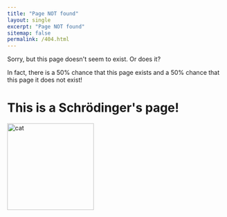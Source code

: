 ```yaml
---
title: "Page NOT found"
layout: single
excerpt: "Page NOT found"
sitemap: false
permalink: /404.html
---
```


Sorry, but this page doesn't seem to exist. Or does it?

In fact, there is a 50% chance that this page exists and a 50% chance that this page it does not exist!

# This is a Schrödinger's page!

<img src="{{ site.url }}{{ site.baseurl }}/images/GitHub-Mark.png" alt="cat" width="200" height="200">

<div id="text"></div>

<script>
var y = Math.floor((Math.random() * 2) + 1);
var greet;


if (y == 1) {
  greet = "This page is ALIVE!";
} else  {
  greet = "This page is DEAD!";
}
</script>

<script>
document.getElementById("text").innerHTML = greet;

</script>
